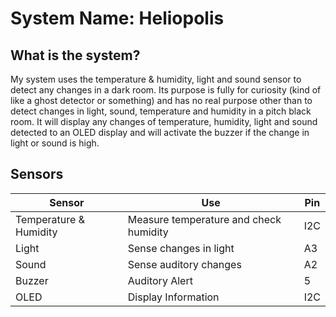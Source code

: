 # System Name: Heliopolis

## What is the system?
My system uses the temperature & humidity, light and sound sensor to detect any changes in a dark room. Its purpose is fully for curiosity (kind of like a ghost detector or something) and has no real purpose other than to detect 
changes in light, sound, temperature and humidity in a pitch black room. It will display any changes of temperature, humidity, light and sound detected to an OLED display and will activate the buzzer if the change in light or 
sound is high.

## Sensors

| Sensor | Use | Pin |
| --- | --- | --- |
| Temperature & Humidity | Measure temperature and check humidity | I2C |
| Light | Sense changes in light | A3 |
| Sound | Sense auditory changes | A2 |
| Buzzer | Auditory Alert | 5 |
| OLED | Display Information | I2C |